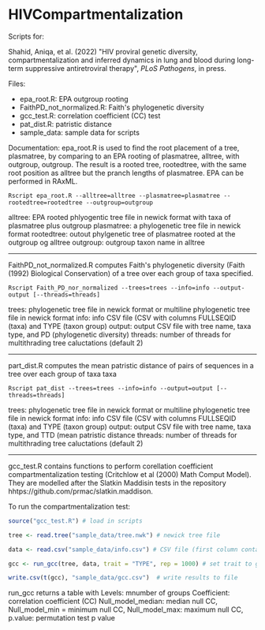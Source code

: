 # HIVCompartmentalization

Scripts for:

Shahid, Aniqa, et al. (2022) "HIV proviral genetic diversity, compartmentalization and inferred dynamics in lung and blood during long-term suppressive antiretroviral therapy", *PLoS Pathogens*, in press.

Files:
* epa_root.R: EPA outgroup rooting
* FaithPD_not_normalized.R: Faith's phylogenetic diversity
* gcc_test.R: correlation coefficient (CC) test
* pat_dist.R: patristic distance
* sample_data: sample data for scripts

Documentation:
epa_root.R is used to find the root placement of a tree, plasmatree, by comparing to an EPA rooting of plasmatree, alltree, with outgroup, outgroup. The result is a rooted tree, rootedtree, with the same root position as alltree but the pranch lengths of plasmatree. EPA can be performed in RAxML.

`Rscript epa_root.R --alltree=alltree --plasmatree=plasmatree --rootedtree=rootedtree --outgroup=outgroup`

alltree: EPA rooted phlyogentic tree file in newick format with taxa of plasmatree plus outgroup
plasmatree: a phylogenetic tree file in newick format
rootedtree: outout phylgenetic tree of plasmatree rooted at the outgroup og alltree
outgroup: outgroup taxon name in alltree

---

FaithPD_not_normalized.R computes Faith's phylogenetic diversity (Faith (1992) Biological Conservation) of a tree over each group of taxa specified.

`Rscript Faith_PD_nor_normalized --trees=trees --info=info --output-output [--threads=threads]`

trees: phylogenetic tree file in newick format or multiline phylogenetic tree file in newick format
info: info CSV file (CSV with columns FULLSEQID (taxa) and TYPE (taxon group)
output: output CSV file with tree name, taxa type, and PD (phylogenetic diversity)
threads: number of threads for multithrading tree caluctations (default 2)

---

part_dist.R computes the mean patristic distance of pairs of sequences in a tree over each group of taxa taxa

`Rscript pat_dist --trees=trees --info=info --output=output [--threads=threads]`

trees: phylogenetic tree file in newick format or multiline phylogenetic tree file in newick format
info: info CSV file (CSV with columns FULLSEQID (taxa) and TYPE (taxon group)
output: output CSV file with tree name, taxa type, and TTD (mean patristic distance
threads: number of threads for multithrading tree caluctations (default 2)

---

gcc_test.R contains functions to perform corellation coefficient compartmentalization testing (Critchlow et al (2000) Math Comput Model). They are modelled after the Slatkin Maddisin tests in the repository hhtps://github.com/prmac/slatkin.maddison.

To run the compartmentalization test:

```R
source("gcc_test.R") # load in scripts

tree <- read.tree("sample_data/tree.nwk") # newick tree file

data <- read.csv("sample_data/info.csv") # CSV file (first column containing taxa names, another column containing groups)

gcc <- run_gcc(tree, data, trait = "TYPE", rep = 1000) # set trait to group column header, rep is the number of replicates for the permutation test

write.csv(t(gcc), "sample_data/gcc.csv")  # write results to file
```

run_gcc returns a table with
Levels: mnumber of groups
Coefficient: correlation coefficient (CC)
Null_model_median: median null CC,
Null_model_min = minimum null CC,
Null_model_max: maximum null CC,
p.value: permutation test p value
